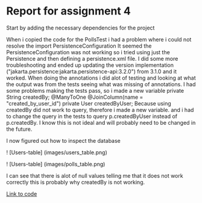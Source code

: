 # Report for assignment 4

Start by adding the necessary dependencies for the project

When i copied the code for the PollsTest i had a problem where i could not resolve the import PersistenceConfiguration
It seemed the PersistenceConfiguration was not working so i tried using just the Persistence and then defining a persistence.xml file. I did some more troubleshooting and ended up updating the version implementation ("jakarta.persistence:jakarta.persistence-api:3.2.0") from 3.1.0 and it worked.
When doing the annotations i did alot of testing and looking at what the output was from the tests seeing what was missing of annotations.
I had some problems making the tests pass, so i made a new variable private String 
    createdBy;
    @ManyToOne
    @JoinColumn(name = "created_by_user_id")
    private User createdByUser;
Because using createdBy did not work to query, therefore i made a new variable. and i had to change the query in the tests to query p.createdByUser instead of p.createdBy. I know this is not ideal and will probably need to be changed in the future. 

I now figured out how to inspect the database

! [Users-table] (images/users_table.png)

! [Users-table] (images/polls_table.png)

I can see that there is alot of null values telling me that it does not work correctly this is probably why createdBy is not working.


[ Link to code ](https://github.com/SondreGarnes/experiment1_dat250)